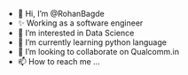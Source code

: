 - 👋 Hi, I’m @RohanBagde
- ✨ Working as a software engineer
- 👀 I’m interested in Data Science
- 🌱 I’m currently learning python language
- 💞️ I’m looking to collaborate on Qualcomm.in
- 📫 How to reach me ...

<!---
RohanBagde/RohanBagde is a ✨ special ✨ repository because its `README.md` (this file) appears on your GitHub profile.
You can click the Preview link to take a look at your changes.
--->
